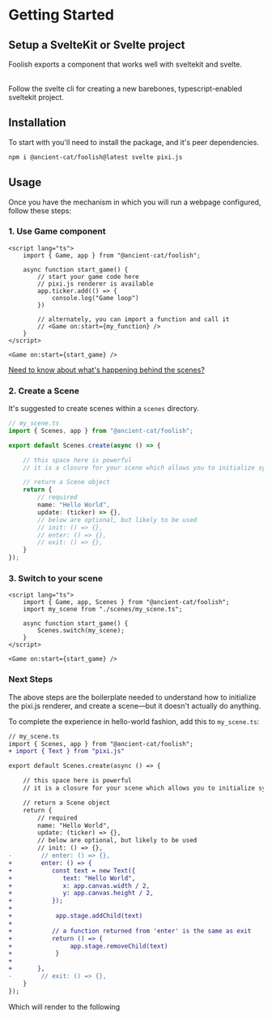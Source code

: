 <script>
    import HelloWorld from "./HelloWorld.svelte";
</script>


# Getting Started

## Setup a SvelteKit or Svelte project

Foolish exports a component that works well with sveltekit and svelte. <br /><br />

Follow the svelte cli for creating a new barebones, typescript-enabled sveltekit project.

## Installation

To start with you'll need to install the package, and it's peer dependencies.

```sh
npm i @ancient-cat/foolish@latest svelte pixi.js
```


## Usage

Once you have the mechanism in which you will run a webpage configured, follow these steps:

### 1. Use Game component


```svelte
<script lang="ts">
    import { Game, app } from "@ancient-cat/foolish";

    async function start_game() {
        // start your game code here
        // pixi.js renderer is available
        app.ticker.add(() => {
            console.log("Game loop")
        })

        // alternately, you can import a function and call it
        // <Game on:start={my_function} />
    }
</script>

<Game on:start={start_game} />
```

[Need to know about what's happening behind the scenes?](https://github.com/ancient-cat/foolish/blob/7b40080d8e1babe74d74d17f2942306ee87e874f/src/lib/core/index.ts)

### 2. Create a Scene


It's suggested to create scenes within a `scenes` directory.

```ts
// my_scene.ts
import { Scenes, app } from "@ancient-cat/foolish";

export default Scenes.create(async () => {

    // this space here is powerful
    // it is a closure for your scene which allows you to initialize systems, load assets, and more.

    // return a Scene object
    return {
        // required
        name: "Hello World",
        update: (ticker) => {},
        // below are optional, but likely to be used
        // init: () => {},
        // enter: () => {},
        // exit: () => {},
    }
});
```

### 3. Switch to your scene

```svelte
<script lang="ts">
    import { Game, app, Scenes } from "@ancient-cat/foolish";
    import my_scene from "./scenes/my_scene.ts";

    async function start_game() {
        Scenes.switch(my_scene);
    }
</script>

<Game on:start={start_game} />
```


### Next Steps 

The above steps are the boilerplate needed to understand how to initialize the pixi.js renderer, and create a scene—but it doesn't actually do anything.

To complete the experience in hello-world fashion, add this to `my_scene.ts`:
```diff
// my_scene.ts
import { Scenes, app } from "@ancient-cat/foolish";
+ import { Text } from "pixi.js"

export default Scenes.create(async () => {

    // this space here is powerful
    // it is a closure for your scene which allows you to initialize systems, load assets, and more.

    // return a Scene object
    return {
        // required
        name: "Hello World",
        update: (ticker) => {},
        // below are optional, but likely to be used
        // init: () => {},
-        // enter: () => {},
+        enter: () => {
+           const text = new Text({
+              text: "Hello World",
+              x: app.canvas.width / 2,
+              y: app.canvas.height / 2,
+           });
+       
+            app.stage.addChild(text)
+       
+           // a function returned from 'enter' is the same as exit
+           return () => {
+                app.stage.removeChild(text)
+            }
+
+       },
-        // exit: () => {},
    }
});
```

Which will render to the following

<HelloWorld />